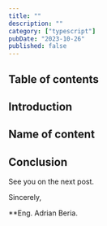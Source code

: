 ```yaml
---
title: ""
description: ""
category: ["typescript"]
pubDate: "2023-10-26"
published: false
---
```


## Table of contents

## Introduction

## Name of content

## Conclusion

See you on the next post.

Sincerely,

\*\*Eng. Adrian Beria.
